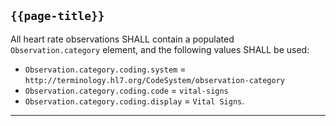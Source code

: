 ## `{{page-title}}`

All heart rate observations SHALL contain a populated `Observation.category` element, and the following values SHALL be used:

- `Observation.category.coding.system` = `http://terminology.hl7.org/CodeSystem/observation-category`
- `Observation.category.coding.code` = `vital-signs`
- `Observation.category.coding.display` = `Vital Signs`.

---